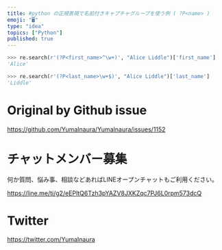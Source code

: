 ```yaml
---
title: #python の正規表現で名前付きキャプチャグループを使う例 ( ?P<name> )
emoji: "🖥"
type: "idea"
topics: ["Python"]
published: true
---
```




```py
>>> re.search(r'(?P<first_name>^\w+)', "Alice Liddle")['first_name']
'Alice'
```

```py
>>> re.search(r'(?P<last_name>\w+$)', "Alice Liddle")['last_name']
'Liddle'
```

# Original by Github issue

https://github.com/YumaInaura/YumaInaura/issues/1152








<!-- Update From Qiita API -->

# チャットメンバー募集


何か質問、悩み事、相談などあればLINEオープンチャットもご利用ください。

https://line.me/ti/g2/eEPltQ6Tzh3pYAZV8JXKZqc7PJ6L0rpm573dcQ





# Twitter


https://twitter.com/YumaInaura


<!-- Update From Qiita API -->


